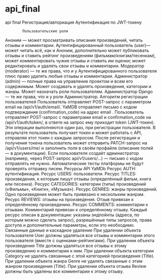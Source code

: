 # api_final
api final
Регистрация/авториация
Аутентификация по JWT-токену


            Пользовательские роли
Аноним — может просматривать описания произведений, читать отзывы и комментарии.
Аутентифицированный пользователь (user)— может читать всё, как и Аноним, дополнительно может публиковать отзывы и ставить рейтинг произведениям (фильмам/книгам/песенкам), может комментировать чужие отзывы и ставить им оценки; может редактировать и удалять свои отзывы и комментарии.
Модератор (moderator) — те же права, что и у Аутентифицированного пользователя плюс право удалять любые отзывы и комментарии.
Администратор (admin) — полные права на управление проектом и всем его содержимым. Может создавать и удалять произведения, категории и жанры. Может назначать роли пользователям.
Администратор Django — те же права, что и у роли Администратор.
Алгоритм регистрации пользователей
Пользователь отправляет POST-запрос с параметром email на /api/v1/auth/email/.
YaMDB отправляет письмо с кодом подтверждения (confirmation_code) на адрес email .
Пользователь отправляет POST-запрос с параметрами email и confirmation_code на /api/v1/auth/token/, в ответе на запрос ему приходит token (JWT-токен).
Эти операции выполняются один раз, при регистрации пользователя. В результате пользователь получает токен и может работать с API, отправляя этот токен с каждым запросом.
После регистрации и получения токена пользователь может отправить PATCH-запрос на /api/v1/users/me/ и заполнить поля в своём профайле (описание полей — в документации).
Если пользователя создаёт администратор (например, через POST-запрос api/v1/users/...) — письмо с кодом отправлять не нужно.
Автоматические тесты платформы не будут проверять отправку писем.
              Ресурсы API YaMDb
Ресурс AUTH: аутентификация.
Ресурс USERS: пользователи.
Ресурс TITLES: произведения, к которым пишут отзывы (определённый фильм, книга или песенка).
Ресурс CATEGORIES: категории (типы) произведений («Фильмы», «Книги», «Музыка»).
Ресурс GENRES: жанры произведений. Одно произведение может быть привязано к нескольким жанрам.
Ресурс REVIEWS: отзывы на произведения. Отзыв привязан к определённому произведению.
Ресурс COMMENTS: комментарии к отзывам. Комментарий привязан к определённому отзыву.
Каждый ресурс описан в документации: указаны эндпойнты (адреса, по которым можно сделать запрос), разрешённые типы запросов, права доступа и дополнительные параметры, если это необходимо.
              Связанные данные и каскадное удаление
При удалении объекта пользователя User должны удаляться все отзывы и комментарии этого пользователя (вместе с оценками-рейтингами).
При удалении объекта произведения Title должны удаляться все отзывы к этому произведению и комментарии к ним.
При удалении объекта категории Category не удалять связанные с этой категорией произведения (Title).
При удалении объекта жанра Genre не удалять связанные с этим жанром произведения (Title).
При удалении объекта отзыва Review должны быть удалены все комментарии к этому отзыву.
